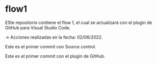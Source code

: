 # flow1
ESte repositorio contiene el flow 1, el cual se actualizará con el plugin de GitHub para Visual Studio Code.


-> Acciones realizadas en la fecha: 02/06/2022.

Este es el primer commit con Source control.

Este es el primer commit con el plugin de GitHub.
